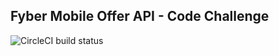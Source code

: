 ## Fyber Mobile Offer API - Code Challenge

![CircleCI build status](https://circleci.com/gh/dferdian/fyber-offer-api.png?style=shield&circle-token=441c70d6888d905d949ec12958ab5bd3e0938296)
